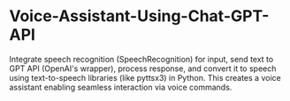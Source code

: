 # Voice-Assistant-Using-Chat-GPT-API
Integrate speech recognition (SpeechRecognition) for input, send text to GPT API (OpenAI's wrapper), process response, and convert it to speech using text-to-speech libraries (like pyttsx3) in Python. This creates a voice assistant enabling seamless interaction via voice commands.
